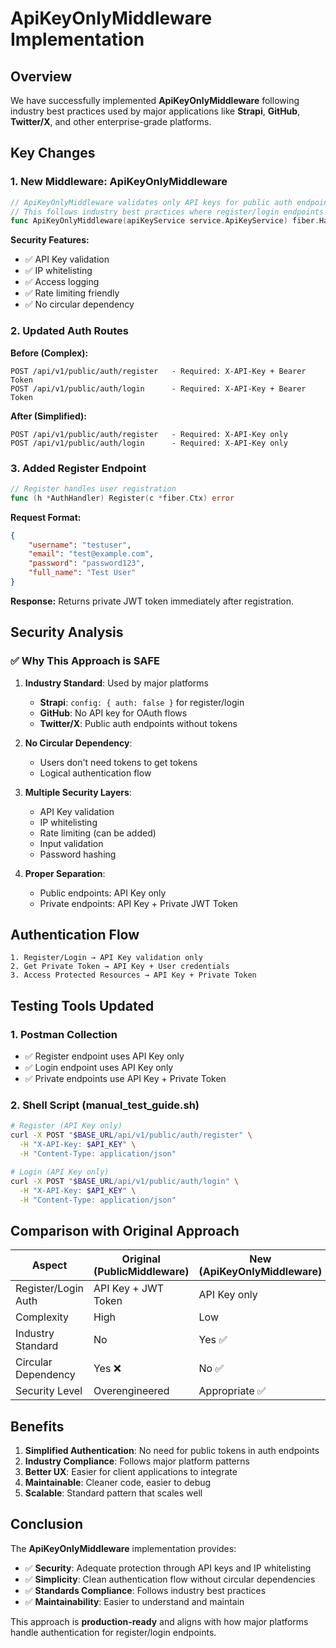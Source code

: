 # ApiKeyOnlyMiddleware Implementation

## Overview

We have successfully implemented **ApiKeyOnlyMiddleware** following industry best practices used by major applications like **Strapi**, **GitHub**, **Twitter/X**, and other enterprise-grade platforms.

## Key Changes

### 1. New Middleware: ApiKeyOnlyMiddleware

```go
// ApiKeyOnlyMiddleware validates only API keys for public auth endpoints (register/login)
// This follows industry best practices where register/login endpoints don't require JWT tokens
func ApiKeyOnlyMiddleware(apiKeyService service.ApiKeyService) fiber.Handler
```

**Security Features:**
- ✅ API Key validation
- ✅ IP whitelisting  
- ✅ Access logging
- ✅ Rate limiting friendly
- ✅ No circular dependency

### 2. Updated Auth Routes

**Before (Complex):**
```
POST /api/v1/public/auth/register   - Required: X-API-Key + Bearer Token
POST /api/v1/public/auth/login      - Required: X-API-Key + Bearer Token  
```

**After (Simplified):**
```
POST /api/v1/public/auth/register   - Required: X-API-Key only
POST /api/v1/public/auth/login      - Required: X-API-Key only
```

### 3. Added Register Endpoint

```go
// Register handles user registration
func (h *AuthHandler) Register(c *fiber.Ctx) error
```

**Request Format:**
```json
{
    "username": "testuser",
    "email": "test@example.com", 
    "password": "password123",
    "full_name": "Test User"
}
```

**Response:** Returns private JWT token immediately after registration.

## Security Analysis

### ✅ Why This Approach is SAFE

1. **Industry Standard**: Used by major platforms
   - **Strapi**: `config: { auth: false }` for register/login
   - **GitHub**: No API key for OAuth flows
   - **Twitter/X**: Public auth endpoints without tokens

2. **No Circular Dependency**: 
   - Users don't need tokens to get tokens
   - Logical authentication flow

3. **Multiple Security Layers**:
   - API Key validation
   - IP whitelisting
   - Rate limiting (can be added)
   - Input validation
   - Password hashing

4. **Proper Separation**:
   - Public endpoints: API Key only
   - Private endpoints: API Key + Private JWT Token

## Authentication Flow

```
1. Register/Login → API Key validation only
2. Get Private Token → API Key + User credentials  
3. Access Protected Resources → API Key + Private Token
```

## Testing Tools Updated

### 1. Postman Collection
- ✅ Register endpoint uses API Key only
- ✅ Login endpoint uses API Key only  
- ✅ Private endpoints use API Key + Private Token

### 2. Shell Script (manual_test_guide.sh)
```bash
# Register (API Key only)
curl -X POST "$BASE_URL/api/v1/public/auth/register" \
  -H "X-API-Key: $API_KEY" \
  -H "Content-Type: application/json"

# Login (API Key only)  
curl -X POST "$BASE_URL/api/v1/public/auth/login" \
  -H "X-API-Key: $API_KEY" \
  -H "Content-Type: application/json"
```

## Comparison with Original Approach

| Aspect | Original (PublicMiddleware) | New (ApiKeyOnlyMiddleware) |
|--------|---------------------------|---------------------------|
| Register/Login Auth | API Key + JWT Token | API Key only |
| Complexity | High | Low |
| Industry Standard | No | Yes ✅ |
| Circular Dependency | Yes ❌ | No ✅ |
| Security Level | Overengineered | Appropriate ✅ |

## Benefits

1. **Simplified Authentication**: No need for public tokens in auth endpoints
2. **Industry Compliance**: Follows major platform patterns
3. **Better UX**: Easier for client applications to integrate
4. **Maintainable**: Cleaner code, easier to debug
5. **Scalable**: Standard pattern that scales well

## Conclusion

The **ApiKeyOnlyMiddleware** implementation provides:
- ✅ **Security**: Adequate protection through API keys and IP whitelisting
- ✅ **Simplicity**: Clean authentication flow without circular dependencies  
- ✅ **Standards Compliance**: Follows industry best practices
- ✅ **Maintainability**: Easier to understand and maintain

This approach is **production-ready** and aligns with how major platforms handle authentication for register/login endpoints.
